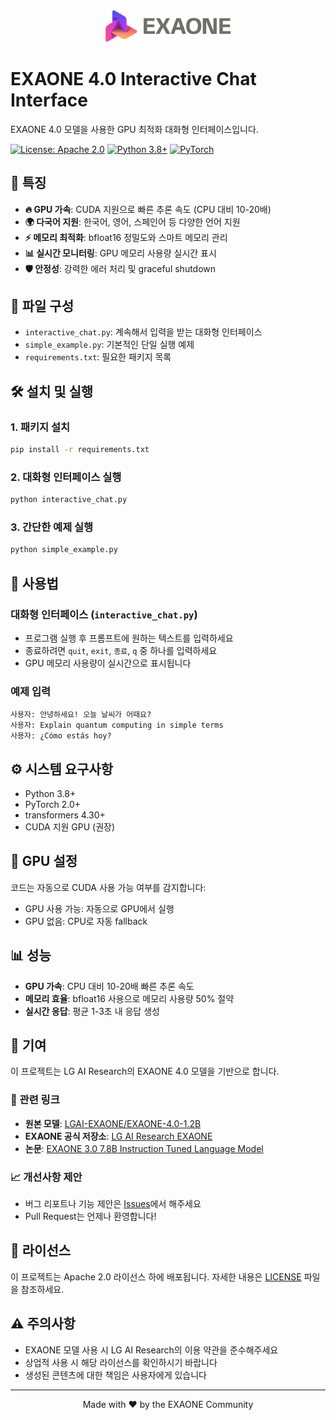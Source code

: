<div align="center">
  <img src="assets/EXAONE_Symbol+BI_3d.png" alt="EXAONE Logo" width="200"/>
</div>

# EXAONE 4.0 Interactive Chat Interface

EXAONE 4.0 모델을 사용한 GPU 최적화 대화형 인터페이스입니다.

[![License: Apache 2.0](https://img.shields.io/badge/License-Apache%202.0-blue.svg)](https://opensource.org/licenses/Apache-2.0)
[![Python 3.8+](https://img.shields.io/badge/python-3.8+-blue.svg)](https://www.python.org/downloads/)
[![PyTorch](https://img.shields.io/badge/PyTorch-2.0+-red.svg)](https://pytorch.org/)

## 🚀 특징

- **🔥 GPU 가속**: CUDA 지원으로 빠른 추론 속도 (CPU 대비 10-20배)
- **🌍 다국어 지원**: 한국어, 영어, 스페인어 등 다양한 언어 지원
- **⚡ 메모리 최적화**: bfloat16 정밀도와 스마트 메모리 관리
- **📊 실시간 모니터링**: GPU 메모리 사용량 실시간 표시
- **🛡️ 안정성**: 강력한 에러 처리 및 graceful shutdown

## 📁 파일 구성

- `interactive_chat.py`: 계속해서 입력을 받는 대화형 인터페이스
- `simple_example.py`: 기본적인 단일 실행 예제
- `requirements.txt`: 필요한 패키지 목록

## 🛠️ 설치 및 실행

### 1. 패키지 설치
```bash
pip install -r requirements.txt
```

### 2. 대화형 인터페이스 실행
```bash
python interactive_chat.py
```

### 3. 간단한 예제 실행
```bash
python simple_example.py
```

## 💬 사용법

### 대화형 인터페이스 (`interactive_chat.py`)
- 프로그램 실행 후 프롬프트에 원하는 텍스트를 입력하세요
- 종료하려면 `quit`, `exit`, `종료`, `q` 중 하나를 입력하세요
- GPU 메모리 사용량이 실시간으로 표시됩니다

### 예제 입력
```
사용자: 안녕하세요! 오늘 날씨가 어때요?
사용자: Explain quantum computing in simple terms
사용자: ¿Cómo estás hoy?
```

## ⚙️ 시스템 요구사항

- Python 3.8+
- PyTorch 2.0+
- transformers 4.30+
- CUDA 지원 GPU (권장)

## 🔧 GPU 설정

코드는 자동으로 CUDA 사용 가능 여부를 감지합니다:
- GPU 사용 가능: 자동으로 GPU에서 실행
- GPU 없음: CPU로 자동 fallback

## 📊 성능

- **GPU 가속**: CPU 대비 10-20배 빠른 추론 속도
- **메모리 효율**: bfloat16 사용으로 메모리 사용량 50% 절약
- **실시간 응답**: 평균 1-3초 내 응답 생성

## 🤝 기여

이 프로젝트는 LG AI Research의 EXAONE 4.0 모델을 기반으로 합니다.

### 🔗 관련 링크
- **원본 모델**: [LGAI-EXAONE/EXAONE-4.0-1.2B](https://huggingface.co/LGAI-EXAONE/EXAONE-4.0-1.2B)
- **EXAONE 공식 저장소**: [LG AI Research EXAONE](https://github.com/LG-AI-EXAONE)
- **논문**: [EXAONE 3.0 7.8B Instruction Tuned Language Model](https://arxiv.org/abs/2408.03541)

### 📈 개선사항 제안
- 버그 리포트나 기능 제안은 [Issues](https://github.com/geon0078/EXAONE-4.0/issues)에서 해주세요
- Pull Request는 언제나 환영합니다!

## 📄 라이선스

이 프로젝트는 Apache 2.0 라이선스 하에 배포됩니다. 자세한 내용은 [LICENSE](LICENSE) 파일을 참조하세요.

## ⚠️ 주의사항

- EXAONE 모델 사용 시 LG AI Research의 이용 약관을 준수해주세요
- 상업적 사용 시 해당 라이선스를 확인하시기 바랍니다
- 생성된 콘텐츠에 대한 책임은 사용자에게 있습니다

---

<div align="center">
  Made with ❤️ by the EXAONE Community
</div>
